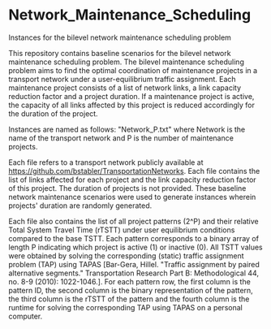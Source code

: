 # Network_Maintenance_Scheduling
Instances for the bilevel network maintenance scheduling problem

This repository contains baseline scenarios for the bilevel network maintenance scheduling problem. The bilevel maintenance scheduling problem aims to find the optimal coordination of maintenance projects in a transport network under a user-equilibrium traffic assignment. Each maintenance project consists of a list of network links, a link capacity reduction factor and a project duration. If a maintenance project is active, the capacity of all links affected by this project is reduced accordingly for the duration of the project.

Instances are named as follows: "Network_P.txt" where Network is the name of the transport network and P is the number of maintenance projects.

Each file refers to a transport network publicly available at https://github.com/bstabler/TransportationNetworks. Each file contains the list of links affected for each project and the link capacity reduction factor of this project. The duration of projects is not provided. These baseline network maintenance scenarios were used to generate instances wherein projects' duration are randomly generated. 

Each file also contains the list of all project patterns (2^P) and their relative Total System Travel Time (rTSTT) under user equilibrium conditions compared to the base TSTT. Each pattern corresponds to a binary array of length P indicating which project is active (1) or inactive (0). All TSTT values were obtained by solving the corresponding (static) traffic assignment problem (TAP) using TAPAS [Bar-Gera, Hillel. "Traffic assignment by paired alternative segments." Transportation Research Part B: Methodological 44, no. 8-9 (2010): 1022-1046.]. For each pattern row, the first column is the pattern ID, the second column is the binary representation of the pattern, the third column is the rTSTT of the pattern and the fourth column is the runtime for solving the corresponding TAP using TAPAS on a personal computer.

